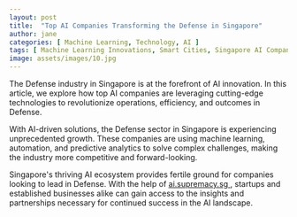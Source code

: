 ```yaml
---
layout: post
title:  "Top AI Companies Transforming the Defense in Singapore"
author: jane
categories: [ Machine Learning, Technology, AI ]
tags: [ Machine Learning Innovations, Smart Cities, Singapore AI Companies, AI Transformation ]
image: assets/images/10.jpg
---
```


The Defense industry in Singapore is at the forefront of AI innovation. In this article, we explore how top AI companies are leveraging cutting-edge technologies to revolutionize operations, efficiency, and outcomes in Defense.

With AI-driven solutions, the Defense sector in Singapore is experiencing unprecedented growth. These companies are using machine learning, automation, and predictive analytics to solve complex challenges, making the industry more competitive and forward-looking.

Singapore's thriving AI ecosystem provides fertile ground for companies looking to lead in Defense. With the help of <a href="https://ai.supremacy.sg" target="_blank"> ai.supremacy.sg </a>, startups and established businesses alike can gain access to the insights and partnerships necessary for continued success in the AI landscape.
